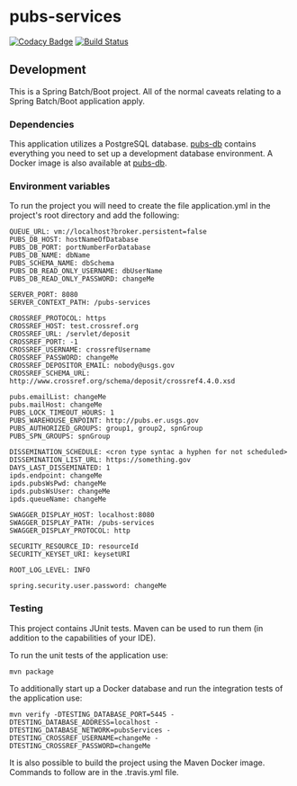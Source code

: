 # pubs-services

[![Codacy Badge](https://api.codacy.com/project/badge/Grade/fd42f9aae3a24a0199c7562f534333e4)](https://app.codacy.com/app/usgs_wma_dev/pubs-services?utm_source=github.com&utm_medium=referral&utm_content=usgs/pubs-services&utm_campaign=Badge_Grade_Settings)
[![Build Status](https://travis-ci.org/usgs/pubs-services.svg?branch=master)](https://travis-ci.org/usgs/pubs-services)

## Development
This is a Spring Batch/Boot project. All of the normal caveats relating to a Spring Batch/Boot application apply.

### Dependencies
This application utilizes a PostgreSQL database.
[pubs-db](https://code.chs.usgs.gov/wma/iidd/pubs/pubs-db) contains everything you need to set up a development database environment. A Docker image is also available at [pubs-db](https://cloud.docker.com/u/usgswma/repository/docker/usgswma/pubs_db).

### Environment variables
To run the project you will need to create the file application.yml in the project's root directory and add the following:
```
QUEUE_URL: vm://localhost?broker.persistent=false
PUBS_DB_HOST: hostNameOfDatabase
PUBS_DB_PORT: portNumberForDatabase
PUBS_DB_NAME: dbName
PUBS_SCHEMA_NAME: dbSchema
PUBS_DB_READ_ONLY_USERNAME: dbUserName
PUBS_DB_READ_ONLY_PASSWORD: changeMe

SERVER_PORT: 8080
SERVER_CONTEXT_PATH: /pubs-services

CROSSREF_PROTOCOL: https
CROSSREF_HOST: test.crossref.org
CROSSREF_URL: /servlet/deposit
CROSSREF_PORT: -1
CROSSREF_USERNAME: crossrefUsername
CROSSREF_PASSWORD: changeMe
CROSSREF_DEPOSITOR_EMAIL: nobody@usgs.gov
CROSSREF_SCHEMA_URL: http://www.crossref.org/schema/deposit/crossref4.4.0.xsd

pubs.emailList: changeMe
pubs.mailHost: changeMe
PUBS_LOCK_TIMEOUT_HOURS: 1
PUBS_WAREHOUSE_ENPOINT: http://pubs.er.usgs.gov
PUBS_AUTHORIZED_GROUPS: group1, group2, spnGroup
PUBS_SPN_GROUPS: spnGroup

DISSEMINATION_SCHEDULE: <cron type syntac a hyphen for not scheduled>
DISSEMINATION_LIST_URL: https://something.gov
DAYS_LAST_DISSEMINATED: 1
ipds.endpoint: changeMe
ipds.pubsWsPwd: changeMe
ipds.pubsWsUser: changeMe
ipds.queueName: changeMe

SWAGGER_DISPLAY_HOST: localhost:8080
SWAGGER_DISPLAY_PATH: /pubs-services
SWAGGER_DISPLAY_PROTOCOL: http

SECURITY_RESOURCE_ID: resourceId
SECURITY_KEYSET_URI: keysetURI

ROOT_LOG_LEVEL: INFO

spring.security.user.password: changeMe
```

### Testing
This project contains JUnit tests. Maven can be used to run them (in addition to the capabilities of your IDE).

To run the unit tests of the application use:

```shell
mvn package
```

To additionally start up a Docker database and run the integration tests of the application use:

```shell
mvn verify -DTESTING_DATABASE_PORT=5445 -DTESTING_DATABASE_ADDRESS=localhost -DTESTING_DATABASE_NETWORK=pubsServices -DTESTING_CROSSREF_USERNAME=changeMe -DTESTING_CROSSREF_PASSWORD=changeMe
```

It is also possible to build the project using the Maven Docker image. Commands to follow are in the .travis.yml file.
